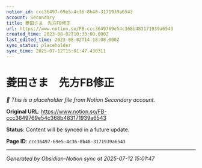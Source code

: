 ```yaml
---
notion_id: ccc36497-69e5-4c36-8b48-3171939a6543
account: Secondary
title: 菱田さま　先方FB修正
url: https://www.notion.so/FB-ccc3649769e54c368b483171939a6543
created_time: 2023-08-02T10:33:00.000Z
last_edited_time: 2023-08-02T14:18:00.000Z
sync_status: placeholder
sync_time: 2025-07-12T15:01:47.430311
---
```


# 菱田さま　先方FB修正

*🔄 This is a placeholder file from Notion Secondary account.*

**Original URL**: https://www.notion.so/FB-ccc3649769e54c368b483171939a6543

**Status**: Content will be synced in a future update.

**Page ID**: `ccc36497-69e5-4c36-8b48-3171939a6543`

---

*Generated by Obsidian-Notion sync at 2025-07-12 15:01:47*
